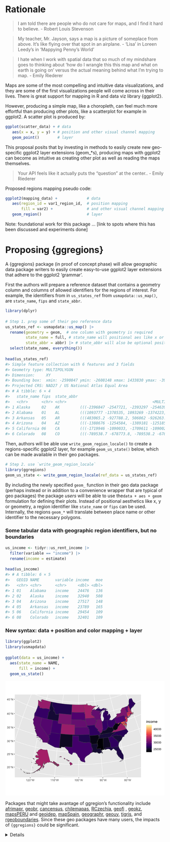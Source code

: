 
<!-- README.md is generated from README.Rmd. Please edit that file -->

# Rationale

> I am told there are people who do not care for maps, and I find it
> hard to believe. - Robert Louis Stevenson

> My teacher, Mr. Jayson, says a map is a picture of someplace from
> above. It’s like flying over that spot in an airplane. - ‘Lisa’ in
> Loreen Leedy’s in ‘Mappying Penny’s World’

> I hate when I work with spatial data that so much of my mindshare goes
> to thinking about ‘how do I wrangle this this map and what on earth is
> going on’ versus the actual meaning behind what I’m trying to map. -
> Emily Riederer

Maps are some of the most compelling and intuitive data visualizations,
and they are some of the first visualizations people will come across in
their lives. There is great support for mapping in R and data viz
library {ggplot2}.

However, producing a simple map, like a choropleth, can feel much more
effortful than producing other plots, like a scatterplot for example in
ggplot2. A scatter plot is produced by:

``` r
ggplot(scatter_data) + # data
   aes(x = x, y = y) + # position and other visual channel mapping
   geom_point()        # layer 
```

This proposal posits that by investing in methods to easily create new
geo-specific ggplot2 layer extensions (geom\_\*s), producing maps with
ggplot2 can become as intuitive as creating other plot as well as
reading the maps themselves.

> Your API feels like it actually puts the “question” at the center.. -
> Emily Riederer

Proposed regions mapping pseudo code:

``` r
ggplot2(mapping_data) +             # data
   aes(region_id = var1_region_id,  # position mapping 
       fill = var2) +               # and other visual channel mapping
   geom_region()                    # layer
```

Note: foundational work for this package … \[link to spots where this
has been discussed and experiments done\]

# Proposing {ggregions}

A {ggregions} package (in proof of concept phase) will allow geographic
data package writers to easily create easy-to-use ggplot2 layer
extensions that adhere to the ggplot2 ‘grammar’.

First the authors will prepare a reference dataset that contains a
geometry column and columns of allowed identifiers for the regions of
interest. For example, the identifiers from in `us_states_ref` from
`usmapdata::us_map()`, are `state_name`, `fips` and `state_abbr`.

``` r
library(dplyr)

# Step 1. prep some of their geo reference data
us_states_ref <- usmapdata::us_map() |>
  rename(geometry = geom,  # one column with geometry is required
         state_name = full, # state_name will positional aes like x or y 
         state_abbr = abbr) |> # state_abbr will also be optional positional aes like x or y
  select(state_name, everything())

head(us_states_ref)
#> Simple feature collection with 6 features and 3 fields
#> Geometry type: MULTIPOLYGON
#> Dimension:     XY
#> Bounding box:  xmin: -2590847 ymin: -2608148 xmax: 1433830 ymax: -39564.73
#> Projected CRS: NAD27 / US National Atlas Equal Area
#> # A tibble: 6 × 4
#>   state_name fips  state_abbr                                           geometry
#>   <chr>      <chr> <chr>                                      <MULTIPOLYGON [m]>
#> 1 Alaska     02    AK         (((-2396847 -2547721, -2393297 -2546391, -2391552…
#> 2 Alabama    01    AL         (((1093777 -1378535, 1093269 -1374223, 1092965 -1…
#> 3 Arkansas   05    AR         (((483065.2 -927788.2, 506062 -926263.3, 531512.5…
#> 4 Arizona    04    AZ         (((-1388676 -1254584, -1389181 -1251856, -1384522…
#> 5 California 06    CA         (((-1719946 -1090033, -1709611 -1090026, -1700882…
#> 6 Colorado   08    CO         (((-789538.7 -678773.8, -789538.2 -678769.5, -781…
```

Then, authors will be able use `write_geom_region_locale()` to create a
regions-specific ggplot2 layer, for example `geom_us_state()` below,
which can be made available in their geo packages.

``` r
# Step 2. use `write_geom_region_locale`
library(ggregions)
geom_us_state <- write_geom_region_locale(ref_data = us_states_ref)
```

By including the newly specified `geom_` function in their geo data
package (perhaps instead or in addition to a convenience wrapper that
are typical of geo packages) the package *users* will be able to use
the`data + aes + geom` formulation for defining their plots. Instead of
positional aesthetics like x, y or geometry, a region identifier like
`state_name` or `fips` can be used. Internally, the regions `geom_*`
will translate between place name or other identifier to the necessary
polygons.

### Some tabular data with geographic region identifiers, but no boundaries

``` r
us_income <- tidyr::us_rent_income |> 
  filter(variable == "income") |>
  rename(income = estimate)

head(us_income)
#> # A tibble: 6 × 5
#>   GEOID NAME       variable income   moe
#>   <chr> <chr>      <chr>     <dbl> <dbl>
#> 1 01    Alabama    income    24476   136
#> 2 02    Alaska     income    32940   508
#> 3 04    Arizona    income    27517   148
#> 4 05    Arkansas   income    23789   165
#> 5 06    California income    29454   109
#> 6 08    Colorado   income    32401   109
```

### New syntax: data + position and color mapping + layer

``` r
library(ggplot2)
library(usmapdata)

ggplot(data = us_income) + 
  aes(state_name = NAME, 
      fill = income) + 
  geom_us_state()
```

![](README_files/figure-gfm/unnamed-chunk-6-1.png)<!-- -->

Packages that might take avantage of ggregion’s functionality include
[afrimapr](https://afrimapr.github.io/afrimapr.website/),
[geobr](https://ipeagit.github.io/geobr/),
[cancensus](https://mountainmath.github.io/cancensus/index.html),
[chilemapas](https://pacha.dev/chilemapas/),
[RCzechia](https://github.com/jlacko/RCzechia),
[geofi](https://ropengov.github.io/geofi/) ,
[geokz](https://github.com/arodionoff/geokz),
[mapsPERU](https://github.com/musajajorge/mapsPERU) and
[geoidep](https://geografo.pe/geoidep/index.html),
[mapSpain](https://github.com/rOpenSpain/mapSpain/),
[geographr](https://github.com/britishredcrosssociety/geographr),
[geouy](https://github.com/RichDeto/geouy),
[tigris](https://github.com/walkerke/tigris), and
[rgeoboundaries](https://github.com/wmgeolab/rgeoboundaries). Since
these geo packages have many users, the impacts of `{ggregions}` could
be significant.

<details>

Dependencies:

- ggplot2
- sf
- dplyr (this could be eliminated in the version for the R consortium)

Potential direct users:

Many packages that provide geographic data and also provide
visualization functionality might find this package useful to provide
functionality in the grammar of graphics frame work.

Downstream user perspective (i.e. users of the package that use
geom\_\*() produced with this method):

## Status Quo: inconsistent apis, or leave the data manipulation to the user

``` r
library(tidyverse)
library(ozmaps)

# some data that we want to viz
au_states <- tribble(~state, ~pop,
        "Victoria", 1,
        "Queensland", 2,
        "New South Wales", 3,
        "Western Australia", 4,
        "Northern Territory", 5,
        "Tasmania", 6,
        "South Australia", 7,
        "Australian Capital Territory", 8,
        "Other Territories", 9
        )

sf_oz <- ozmap("states")

sf_oz |> names()
#> [1] "NAME"     "geometry"

sf_oz |>
  full_join(au_states, by = join_by(NAME == state )) |> 
  ggplot() + 
  aes(geometry = geometry, fill = pop) + 
  geom_sf()
```

# But awkward, so… Step 1. Compute

``` r
australia_state_ref <- sf_oz |>
  select(state_name = NAME)
```

``` r
compute_panel_regions <- function(data, scales, ref_data, keep = NULL, drop = NULL, stamp = F){

ref_data$id <- ref_data[1][[1]]

if(!is.null(keep)){ref_data <- ref_data |> dplyr::filter(id %in% keep)}
if(!is.null(drop)){ref_data <- ref_data |> dplyr::filter(!(id %in% drop))}

ref_data <- ref_data |> 
    ggplot2::StatSf$compute_panel(coord = ggplot2::CoordSf) |>
    ggplot2::StatSfCoordinates$compute_group(coord = ggplot2::CoordSf)

if(!stamp){ ref_data |> dplyr::inner_join(data) } else { ref_data }

}
```

# Test Compute

``` r
au_states |> 
  rename(state_name = state) |>
  compute_panel_regions(ref_data = australia_state_ref)
#> Simple feature collection with 9 features and 9 fields
#> Geometry type: MULTIPOLYGON
#> Dimension:     XY
#> Bounding box:  xmin: 105.5507 ymin: -43.63203 xmax: 167.9969 ymax: -9.229287
#> Geodetic CRS:  GDA94
#> # A tibble: 9 × 10
#>   state_name                  geometry id     xmin  xmax  ymin  ymax     x     y
#>   <chr>             <MULTIPOLYGON [°]> <chr> <dbl> <dbl> <dbl> <dbl> <dbl> <dbl>
#> 1 New South… (((150.7016 -35.12286, 1… New …  106.  168. -43.6 -9.23  146. -32.8
#> 2 Victoria   (((146.6196 -38.70196, 1… Vict…  106.  168. -43.6 -9.23  145. -36.6
#> 3 Queensland (((148.8473 -20.3457, 14… Quee…  106.  168. -43.6 -9.23  143. -19.9
#> 4 South Aus… (((137.3481 -34.48242, 1… Sout…  106.  168. -43.6 -9.23  137. -32.0
#> 5 Western A… (((126.3868 -14.01168, 1… West…  106.  168. -43.6 -9.23  121. -24.4
#> 6 Tasmania   (((147.8397 -40.29844, 1… Tasm…  106.  168. -43.6 -9.23  147. -42.2
#> 7 Northern … (((136.3669 -13.84237, 1… Nort…  106.  168. -43.6 -9.23  133. -18.4
#> 8 Australia… (((149.2317 -35.222, 149… Aust…  106.  168. -43.6 -9.23  149. -35.5
#> 9 Other Ter… (((167.9333 -29.05421, 1… Othe…  106.  168. -43.6 -9.23  151. -35.2
#> # ℹ 1 more variable: pop <dbl>

ggplot(au_states) +
  aes(state_name = state) +
  geom_sf(stat = ggproto(NULL, Stat, 
                         compute_panel = compute_panel_regions), 
          ref_data = australia_state_ref) + 
  aes(fill = pop)
```

![](README_files/figure-gfm/unnamed-chunk-10-1.png)<!-- -->

# Step 2. Define Stat

``` r
compute_panel_regions <- function(data, scales, ref_data, keep = NULL, drop = NULL, stamp = F){

ref_data$id <- ref_data[1][[1]]

if(!is.null(keep)){ref_data <- ref_data |> dplyr::filter(id %in% keep)}
if(!is.null(drop)){ref_data <- ref_data |> dplyr::filter(!(id %in% drop))}

ref_data <- ref_data |> 
    ggplot2::StatSf$compute_panel(coord = ggplot2::CoordSf) |>
    ggplot2::StatSfCoordinates$compute_group(coord = ggplot2::CoordSf)

if(!stamp){ ref_data |> dplyr::inner_join(data) } else { ref_data }

}


StatRegion <- ggplot2::ggproto("StatRegion",
                      ggplot2::Stat,
                      compute_panel = compute_panel_regions,
                      default_aes = ggplot2::aes(label = ggplot2::after_stat(id)))
```

# Test Stat

``` r
ggplot(au_states) +
  aes(state_name = state) +
  geom_sf(stat = StatRegion, ref_data = australia_state_ref) + 
  geom_text(stat = StatRegion, ref_data = australia_state_ref) +
  aes(fill = pop)
```

![](README_files/figure-gfm/unnamed-chunk-11-1.png)<!-- -->

# Step 3. Define user facing function w/ `make_constructor`… But: coord_sf must be added separately

``` r
geom_state <- make_constructor(GeomSf, stat = StatRegion, ref_data = australia_state_ref)
geom_state_text <- make_constructor(GeomText, stat = StatRegion, ref_data = australia_state_ref)

crs_au_states <- sf::st_crs(sf_oz)

ggplot(au_states) +
  aes(state_name = state) + 
  geom_state() + # errors without coord_sf, and needs the right one
  geom_state_text(check_overlap = T, size = 2) + 
  aes(fill = pop) +
  coord_sf(crs = crs_au_states)
```

![](README_files/figure-gfm/unnamed-chunk-12-1.png)<!-- -->

# Step 3.0.1 make geom_region0 (no coords) and friends w/ `make_constructor`… and geom_region (w/ coords)… and friends.

``` r
geom_region0 <- ggplot2::make_constructor(ggplot2::GeomSf, stat = StatRegion) # no crs
stamp_region0 <- ggplot2::make_constructor(ggplot2::GeomSf, stat = StatRegion, stamp = T, inherit.aes = F) # no crs
geom_region_text0 <- ggplot2::make_constructor(ggplot2::GeomText, stat = StatRegion) # no crs
stamp_region_text0 <- ggplot2::make_constructor(ggplot2::GeomText, stat = StatRegion, stamp = T, inherit.aes = F) # no crs
```

``` r
# all the arguments *should* be passed, but this for the sake of demo
geom_region <- function(..., ref_data){
  c(geom_region0(..., ref_data = ref_data), 
    coord_sf(crs = sf::st_crs(ref_data)))
}

# all the arguments *should* be passed, but this for the sake of demo
stamp_region <- function(..., ref_data){
  c(stamp_region0(..., ref_data = ref_data), 
    coord_sf(crs = sf::st_crs(ref_data)))
}

geom_region_text <- function(..., ref_data){
  c(geom_region_text0(..., ref_data = ref_data), 
    coord_sf(crs = sf::st_crs(ref_data)))
}

stamp_region_text <- function(..., ref_data){
  c(stamp_region_text0(..., ref_data = ref_data), 
    coord_sf(crs = sf::st_crs(ref_data)))
}
```

# Step 4. make region-specific user-facing functions!

``` r
# all arguments above that should be passed, could be passed, or, 
geom_au_states <- function(...){geom_region(..., ref_data = australia_state_ref)}
stamp_au_states <- function(...){geom_region(..., ref_data = australia_state_ref)}
geom_au_states_text <- function(...){geom_region_text(..., ref_data = australia_state_ref)}
stamp_au_states_text <- function(...){geom_region_text(..., ref_data = australia_state_ref)}
```

# test!

``` r
au_states |>
ggplot() +
  aes(state_name = state,
      fill = pop) + 
  geom_au_states() +
  geom_au_states(stamp = T,
              keep = "Tasmania", 
              fill = "orange") +
  geom_au_states_text()  
```

![](README_files/figure-gfm/unnamed-chunk-15-1.png)<!-- -->

``` r

au_states |>
  ggplot() +
  aes(state_name = state) + 
  geom_au_states(aes(fill = pop)) + 
  stamp_au_states(color = "red", keep = "Western Australia")
```

![](README_files/figure-gfm/unnamed-chunk-15-2.png)<!-- -->

## nc test

``` r
nc_ref <- sf::st_read(system.file("shape/nc.shp", package="sf")) |>
  select(county_name = NAME, fips = FIPS)
#> Reading layer `nc' from data source 
#>   `/Library/Frameworks/R.framework/Versions/4.4-x86_64/Resources/library/sf/shape/nc.shp' 
#>   using driver `ESRI Shapefile'
#> Simple feature collection with 100 features and 14 fields
#> Geometry type: MULTIPOLYGON
#> Dimension:     XY
#> Bounding box:  xmin: -84.32385 ymin: 33.88199 xmax: -75.45698 ymax: 36.58965
#> Geodetic CRS:  NAD27

geom_nc_county <- function(...){geom_region(..., ref_data = nc_ref)}

nc_data <- sf::st_read(system.file("shape/nc.shp", package="sf")) |>
  sf::st_drop_geometry()
#> Reading layer `nc' from data source 
#>   `/Library/Frameworks/R.framework/Versions/4.4-x86_64/Resources/library/sf/shape/nc.shp' 
#>   using driver `ESRI Shapefile'
#> Simple feature collection with 100 features and 14 fields
#> Geometry type: MULTIPOLYGON
#> Dimension:     XY
#> Bounding box:  xmin: -84.32385 ymin: 33.88199 xmax: -75.45698 ymax: 36.58965
#> Geodetic CRS:  NAD27

nc_data |>
  ggplot() +
  aes(county_name = NAME,
      fill = AREA) + 
  geom_nc_county()
```

![](README_files/figure-gfm/unnamed-chunk-16-1.png)<!-- -->

# `write_geom_region_locale()`

``` r
# all the arguments should be passed
geom_region <- function(mapping = NULL, data = NULL, stat = StatRegion, position = "identity", 
                        ..., legend = NULL, lineend = "butt", linejoin = "round", 
    linemitre = 10, arrow = NULL, arrow.fill = NULL, na.rm = FALSE, 
    show.legend = NA, inherit.aes = TRUE, ref_data){
  
  c(geom_region0(mapping = mapping, data = data, stat = stat, 
        position = position, show.legend = show.legend, inherit.aes = inherit.aes, ref_data = ref_data,
        params = rlang::list2(na.rm = na.rm, legend = legend, lineend = lineend, 
            linejoin = linejoin, linemitre = linemitre, arrow = arrow, 
            arrow.fill = arrow.fill, ...)), 
    coord_sf(crs = sf::st_crs(ref_data)))
  
}

#' @export
write_geom_region_locale <- function(ref_data = australia_state_ref){

  geom_region_local <- geom_region

formals(geom_region_local)$ref_data <- substitute(ref_data)

return(geom_region_local)

}
```

# Australia example…

``` r
geom_au_state <- write_geom_region_locale(ref_data = australia_state_ref)

geom_au_state
#> function (mapping = NULL, data = NULL, stat = StatRegion, position = "identity", 
#>     ..., legend = NULL, lineend = "butt", linejoin = "round", 
#>     linemitre = 10, arrow = NULL, arrow.fill = NULL, na.rm = FALSE, 
#>     show.legend = NA, inherit.aes = TRUE, ref_data = australia_state_ref) 
#> {
#>     c(geom_region0(mapping = mapping, data = data, stat = stat, 
#>         position = position, show.legend = show.legend, inherit.aes = inherit.aes, 
#>         ref_data = ref_data, params = rlang::list2(na.rm = na.rm, 
#>             legend = legend, lineend = lineend, linejoin = linejoin, 
#>             linemitre = linemitre, arrow = arrow, arrow.fill = arrow.fill, 
#>             ...)), coord_sf(crs = sf::st_crs(ref_data)))
#> }

au_states |> 
  ggplot() + 
  aes(state_name = state, fill = pop) + 
  geom_au_state()
```

![](README_files/figure-gfm/unnamed-chunk-17-1.png)<!-- -->

``` r

geom_au_state
#> function (mapping = NULL, data = NULL, stat = StatRegion, position = "identity", 
#>     ..., legend = NULL, lineend = "butt", linejoin = "round", 
#>     linemitre = 10, arrow = NULL, arrow.fill = NULL, na.rm = FALSE, 
#>     show.legend = NA, inherit.aes = TRUE, ref_data = australia_state_ref) 
#> {
#>     c(geom_region0(mapping = mapping, data = data, stat = stat, 
#>         position = position, show.legend = show.legend, inherit.aes = inherit.aes, 
#>         ref_data = ref_data, params = rlang::list2(na.rm = na.rm, 
#>             legend = legend, lineend = lineend, linejoin = linejoin, 
#>             linemitre = linemitre, arrow = arrow, arrow.fill = arrow.fill, 
#>             ...)), coord_sf(crs = sf::st_crs(ref_data)))
#> }
```

# us state example

``` r
us_states_ref <- usmapdata::us_map() |>
  rename(geometry = geom,
         state_name = full,
         state_abbr = abbr) |>
  select(state_name, everything())
  
geom_us_state <- write_geom_region_locale(ref_data = us_states_ref)

us_rent_income |> 
  filter(variable == "income") |>
  ggplot() + 
  aes(state_name = NAME, fill = estimate) + 
  geom_us_state() + 
  scale_fill_viridis_c(option = "magma")
```

![](README_files/figure-gfm/unnamed-chunk-18-1.png)<!-- -->

## Minimal packaging…

``` r
devtools::create(".")
```

``` r
knitrExtra::chunk_to_dir("StatRegion")
knitrExtra::chunk_to_dir("geom_region0")
knitrExtra::chunk_to_dir("write_geom_region_locale")

usethis::use_package("ggplot2")
usethis::use_package("sf")
usethis::use_package("dplyr")
```

``` r
devtools::document()
devtools::check(".")
devtools::install(pkg = ".", upgrade = "never")
```

</details>
